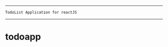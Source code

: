 ------------------------------------------

    TodoList Application for reactJS

-------------------------------------------
# todoapp
